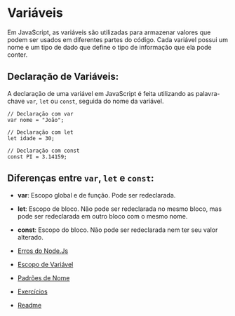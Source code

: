 # Variáveis

Em JavaScript, as variáveis ​​são utilizadas para armazenar valores que podem ser usados ​​em diferentes partes do código. Cada variável possui um nome e um tipo de dado que define o tipo de informação que ela pode conter.

## Declaração de Variáveis: 

A declaração de uma variável em JavaScript é feita utilizando as palavra-chave `var`, `let` ou `const`, seguida do nome da variável.

```
// Declaração com var
var nome = "João";

// Declaração com let
let idade = 30;

// Declaração com const
const PI = 3.14159;
```

## Diferenças entre `var`, `let` e `const`:

- **var**: Escopo global e de função. Pode ser redeclarada.

- **let**: Escopo de bloco. Não pode ser redeclarada no mesmo bloco, mas pode ser redeclarada em outro bloco com o mesmo nome.

- **const**: Escopo do bloco. Não pode ser redeclarada nem ter seu valor alterado.

- [Erros do Node.Js](../Variaveis/ErrosNode.md)

- [Escopo de Variável](../Variaveis/EscopoDeVariavel.md)

- [Padrões de Nome](../Variaveis/PadraoDeNomes.md)

- [Exercícios](../Variaveis/exercicios_variaveis.js)

- [Readme](../READMe.md)